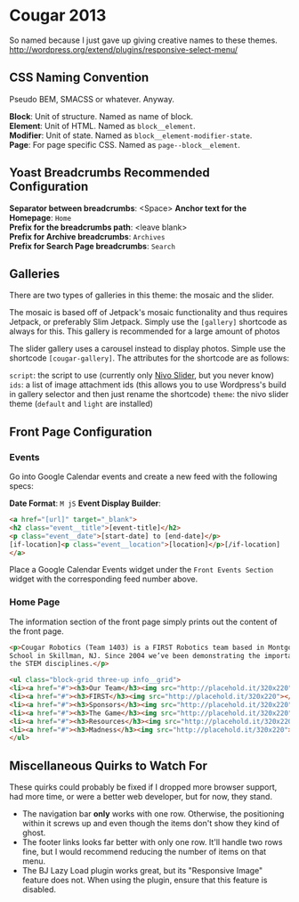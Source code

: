 Cougar 2013
===========

So named because I just gave up giving creative names to these themes.
http://wordpress.org/extend/plugins/responsive-select-menu/

CSS Naming Convention
---------------------

Pseudo BEM, SMACSS or whatever. Anyway.

**Block**: Unit of structure. Named as name of block.  
**Element**: Unit of HTML. Named as `block__element`.  
**Modifier**: Unit of state. Named as `block__element-modifier-state`.  
**Page**: For page specific CSS. Named as `page--block__element`.  

Yoast Breadcrumbs Recommended Configuration
-------------------------------------------
**Separator between breadcrumbs**: &lt;Space&gt;
**Anchor text for the Homepage**: `Home`  
**Prefix for the breadcrumbs path**: &lt;leave blank&gt;  
**Prefix for Archive breadcrumbs**: `Archives`  
**Prefix for Search Page breadcrumbs**: `Search`  

Galleries
------------

There are two types of galleries in this theme: the mosaic and the slider.

The mosaic is based off of Jetpack's mosaic functionality and thus requires Jetpack, 
or preferably Slim Jetpack. Simply use the `[gallery]` shortcode as always for this.
This gallery is recommended for a large amount of photos

The slider gallery uses a carousel instead to display photos. Simple use the
shortcode `[cougar-gallery]`. The attributes for the shortcode are as follows:

`script`: the script to use (currently only [Nivo Slider][nivo], but you never know)  
`ids`: a list of image attachment ids (this allows you to use Wordpress's build in gallery selector and then just rename the shortcode)
`theme`: the nivo slider theme (`default` and `light` are installed)

[nivo]: http://dev7studios.com/nivo-slider/#/features

Front Page Configuration
------------------------------------

### Events

Go into Google Calendar events and create a new feed with the following specs: 

**Date Format**: `M jS`
**Event Display Builder**:

```html
<a href="[url]" target="_blank">
<h2 class="event__title">[event-title]</h2>
<p class="event__date">[start-date] to [end-date]</p>
[if-location]<p class="event__location">[location]</p>[/if-location]
</a>
```

Place a Google Calendar Events widget under the `Front Events Section` widget with
the corresponding feed number above.

### Home Page

The information section of the front page simply prints out the content of the 
front page.


```html
<p>Cougar Robotics (Team 1403) is a FIRST Robotics team based in Montgomery High
School in Skillman, NJ. Since 2004 we’ve been demonstrating the importance of
the STEM disciplines.</p>

<ul class="block-grid three-up info__grid">
<li><a href="#"><h3>Our Team</h3><img src="http://placehold.it/320x220"></a></li>
<li><a href="#"><h3>FIRST</h3><img src="http://placehold.it/320x220"></a></li>
<li><a href="#"><h3>Sponsors</h3><img src="http://placehold.it/320x220"></a></li>
<li><a href="#"><h3>The Game</h3><img src="http://placehold.it/320x220"></a></li>
<li><a href="#"><h3>Resources</h3><img src="http://placehold.it/320x220"></a></li>
<li><a href="#"><h3>Madness</h3><img src="http://placehold.it/320x220"></a></li>
</ul>
```

Miscellaneous Quirks to Watch For
---------------------------------

These quirks could probably be fixed if I dropped more browser support,
had more time, or were a better web developer, but for now, they stand.

- The navigation bar **only** works with one row. Otherwise, the positioning within it screws up and even though the items don't show they kind of ghost.
- The footer links looks far better with only one row. It'll handle two rows fine, but I would recommend reducing the number of items on that menu.
- The BJ Lazy Load plugin works great, but its "Responsive Image" feature
  does not. When using the plugin, ensure that this feature is disabled.
